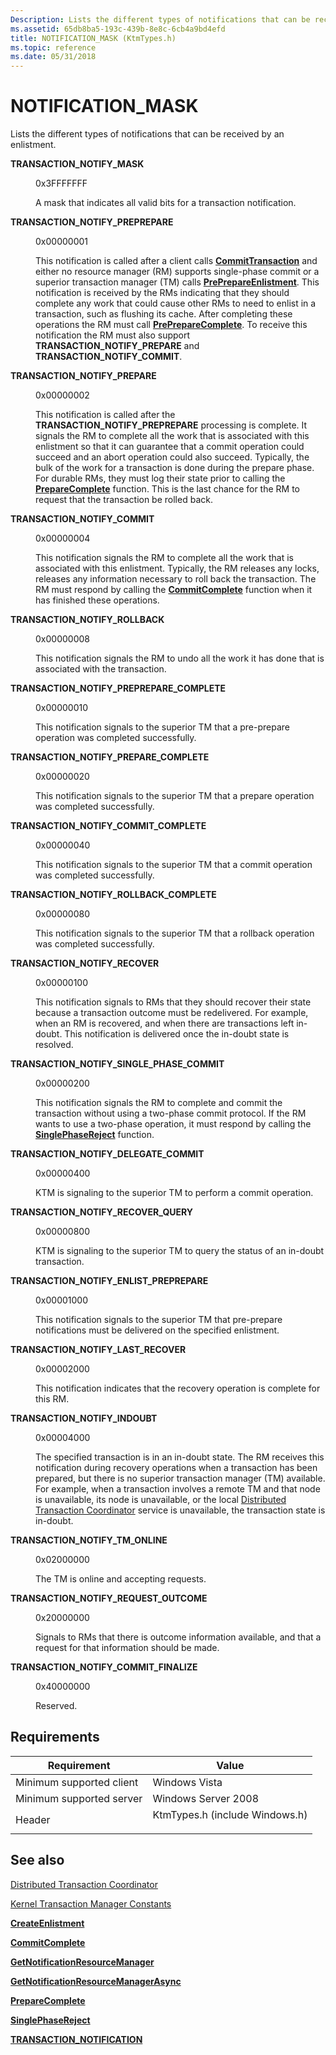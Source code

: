 ```yaml
---
Description: Lists the different types of notifications that can be received by an enlistment.
ms.assetid: 65db8ba5-193c-439b-8e8c-6cb4a9bd4efd
title: NOTIFICATION_MASK (KtmTypes.h)
ms.topic: reference
ms.date: 05/31/2018
---
```


# NOTIFICATION\_MASK

Lists the different types of notifications that can be received by an enlistment.

<dl> <dt>

<span id="TRANSACTION_NOTIFY_MASK"></span><span id="transaction_notify_mask"></span>**TRANSACTION\_NOTIFY\_MASK**
</dt> <dd> <dl> <dt>

0x3FFFFFFF
</dt> <dt>



A mask that indicates all valid bits for a transaction notification.


</dt> </dl> </dd> <dt>

<span id="TRANSACTION_NOTIFY_PREPREPARE"></span><span id="transaction_notify_preprepare"></span>**TRANSACTION\_NOTIFY\_PREPREPARE**
</dt> <dd> <dl> <dt>

0x00000001
</dt> <dt>



This notification is called after a client calls [**CommitTransaction**](/windows/desktop/api/Ktmw32/nf-ktmw32-committransaction) and either no resource manager (RM) supports single-phase commit or a superior transaction manager (TM) calls [**PrePrepareEnlistment**](/windows/desktop/api/KtmW32/nf-ktmw32-preprepareenlistment). This notification is received by the RMs indicating that they should complete any work that could cause other RMs to need to enlist in a transaction, such as flushing its cache. After completing these operations the RM must call [**PrePrepareComplete**](/windows/desktop/api/Ktmw32/nf-ktmw32-prepreparecomplete). To receive this notification the RM must also support **TRANSACTION\_NOTIFY\_PREPARE** and **TRANSACTION\_NOTIFY\_COMMIT**.


</dt> </dl> </dd> <dt>

<span id="TRANSACTION_NOTIFY_PREPARE"></span><span id="transaction_notify_prepare"></span>**TRANSACTION\_NOTIFY\_PREPARE**
</dt> <dd> <dl> <dt>

0x00000002
</dt> <dt>



This notification is called after the **TRANSACTION\_NOTIFY\_PREPREPARE** processing is complete. It signals the RM to complete all the work that is associated with this enlistment so that it can guarantee that a commit operation could succeed and an abort operation could also succeed. Typically, the bulk of the work for a transaction is done during the prepare phase. For durable RMs, they must log their state prior to calling the [**PrepareComplete**](/windows/desktop/api/Ktmw32/nf-ktmw32-preparecomplete) function. This is the last chance for the RM to request that the transaction be rolled back.


</dt> </dl> </dd> <dt>

<span id="TRANSACTION_NOTIFY_COMMIT"></span><span id="transaction_notify_commit"></span>**TRANSACTION\_NOTIFY\_COMMIT**
</dt> <dd> <dl> <dt>

0x00000004
</dt> <dt>



This notification signals the RM to complete all the work that is associated with this enlistment. Typically, the RM releases any locks, releases any information necessary to roll back the transaction. The RM must respond by calling the [**CommitComplete**](/windows/desktop/api/Ktmw32/nf-ktmw32-commitcomplete) function when it has finished these operations.


</dt> </dl> </dd> <dt>

<span id="TRANSACTION_NOTIFY_ROLLBACK"></span><span id="transaction_notify_rollback"></span>**TRANSACTION\_NOTIFY\_ROLLBACK**
</dt> <dd> <dl> <dt>

0x00000008
</dt> <dt>



This notification signals the RM to undo all the work it has done that is associated with the transaction.


</dt> </dl> </dd> <dt>

<span id="TRANSACTION_NOTIFY_PREPREPARE_COMPLETE"></span><span id="transaction_notify_preprepare_complete"></span>**TRANSACTION\_NOTIFY\_PREPREPARE\_COMPLETE**
</dt> <dd> <dl> <dt>

0x00000010
</dt> <dt>



This notification signals to the superior TM that a pre-prepare operation was completed successfully.


</dt> </dl> </dd> <dt>

<span id="TRANSACTION_NOTIFY_PREPARE_COMPLETE"></span><span id="transaction_notify_prepare_complete"></span>**TRANSACTION\_NOTIFY\_PREPARE\_COMPLETE**
</dt> <dd> <dl> <dt>

0x00000020
</dt> <dt>



This notification signals to the superior TM that a prepare operation was completed successfully.


</dt> </dl> </dd> <dt>

<span id="TRANSACTION_NOTIFY_COMMIT_COMPLETE"></span><span id="transaction_notify_commit_complete"></span>**TRANSACTION\_NOTIFY\_COMMIT\_COMPLETE**
</dt> <dd> <dl> <dt>

0x00000040
</dt> <dt>



This notification signals to the superior TM that a commit operation was completed successfully.


</dt> </dl> </dd> <dt>

<span id="TRANSACTION_NOTIFY_ROLLBACK_COMPLETE"></span><span id="transaction_notify_rollback_complete"></span>**TRANSACTION\_NOTIFY\_ROLLBACK\_COMPLETE**
</dt> <dd> <dl> <dt>

0x00000080
</dt> <dt>



This notification signals to the superior TM that a rollback operation was completed successfully.


</dt> </dl> </dd> <dt>

<span id="TRANSACTION_NOTIFY_RECOVER"></span><span id="transaction_notify_recover"></span>**TRANSACTION\_NOTIFY\_RECOVER**
</dt> <dd> <dl> <dt>

0x00000100
</dt> <dt>



This notification signals to RMs that they should recover their state because a transaction outcome must be redelivered. For example, when an RM is recovered, and when there are transactions left in-doubt. This notification is delivered once the in-doubt state is resolved.


</dt> </dl> </dd> <dt>

<span id="TRANSACTION_NOTIFY_SINGLE_PHASE_COMMIT"></span><span id="transaction_notify_single_phase_commit"></span>**TRANSACTION\_NOTIFY\_SINGLE\_PHASE\_COMMIT**
</dt> <dd> <dl> <dt>

0x00000200
</dt> <dt>



This notification signals the RM to complete and commit the transaction without using a two-phase commit protocol. If the RM wants to use a two-phase operation, it must respond by calling the [**SinglePhaseReject**](/windows/desktop/api/Ktmw32/nf-ktmw32-singlephasereject) function.


</dt> </dl> </dd> <dt>

<span id="TRANSACTION_NOTIFY_DELEGATE_COMMIT"></span><span id="transaction_notify_delegate_commit"></span>**TRANSACTION\_NOTIFY\_DELEGATE\_COMMIT**
</dt> <dd> <dl> <dt>

0x00000400
</dt> <dt>



KTM is signaling to the superior TM to perform a commit operation.


</dt> </dl> </dd> <dt>

<span id="TRANSACTION_NOTIFY_RECOVER_QUERY"></span><span id="transaction_notify_recover_query"></span>**TRANSACTION\_NOTIFY\_RECOVER\_QUERY**
</dt> <dd> <dl> <dt>

0x00000800
</dt> <dt>



KTM is signaling to the superior TM to query the status of an in-doubt transaction.


</dt> </dl> </dd> <dt>

<span id="TRANSACTION_NOTIFY_ENLIST_PREPREPARE"></span><span id="transaction_notify_enlist_preprepare"></span>**TRANSACTION\_NOTIFY\_ENLIST\_PREPREPARE**
</dt> <dd> <dl> <dt>

0x00001000
</dt> <dt>



This notification signals to the superior TM that pre-prepare notifications must be delivered on the specified enlistment.


</dt> </dl> </dd> <dt>

<span id="TRANSACTION_NOTIFY_LAST_RECOVER"></span><span id="transaction_notify_last_recover"></span>**TRANSACTION\_NOTIFY\_LAST\_RECOVER**
</dt> <dd> <dl> <dt>

0x00002000
</dt> <dt>



This notification indicates that the recovery operation is complete for this RM.


</dt> </dl> </dd> <dt>

<span id="TRANSACTION_NOTIFY_INDOUBT"></span><span id="transaction_notify_indoubt"></span>**TRANSACTION\_NOTIFY\_INDOUBT**
</dt> <dd> <dl> <dt>

0x00004000
</dt> <dt>



The specified transaction is in an in-doubt state. The RM receives this notification during recovery operations when a transaction has been prepared, but there is no superior transaction manager (TM) available. For example, when a transaction involves a remote TM and that node is unavailable, its node is unavailable, or the local [Distributed Transaction Coordinator](/previous-versions/windows/desktop/ms684146(v=vs.85)) service is unavailable, the transaction state is in-doubt.


</dt> </dl> </dd> <dt>

<span id="TRANSACTION_NOTIFY_TM_ONLINE"></span><span id="transaction_notify_tm_online"></span>**TRANSACTION\_NOTIFY\_TM\_ONLINE**
</dt> <dd> <dl> <dt>

0x02000000
</dt> <dt>



The TM is online and accepting requests.


</dt> </dl> </dd> <dt>

<span id="TRANSACTION_NOTIFY_REQUEST_OUTCOME"></span><span id="transaction_notify_request_outcome"></span>**TRANSACTION\_NOTIFY\_REQUEST\_OUTCOME**
</dt> <dd> <dl> <dt>

0x20000000
</dt> <dt>



Signals to RMs that there is outcome information available, and that a request for that information should be made.


</dt> </dl> </dd> <dt>

<span id="TRANSACTION_NOTIFY_COMMIT_FINALIZE"></span><span id="transaction_notify_commit_finalize"></span>**TRANSACTION\_NOTIFY\_COMMIT\_FINALIZE**
</dt> <dd> <dl> <dt>

0x40000000
</dt> <dt>



Reserved.


</dt> </dl> </dd> </dl>

## Requirements



| Requirement | Value |
|-------------------------------------|-----------------------------------------------------------------------------------------------------------|
| Minimum supported client<br/> | Windows Vista<br/>                                                                                  |
| Minimum supported server<br/> | Windows Server 2008<br/>                                                                            |
| Header<br/>                   | <dl> <dt>KtmTypes.h (include Windows.h)</dt> </dl> |



## See also

<dl> <dt>

[Distributed Transaction Coordinator](/previous-versions/windows/desktop/ms684146(v=vs.85))
</dt> <dt>

[Kernel Transaction Manager Constants](kernel-transaction-manager-constants.md)
</dt> <dt>

[**CreateEnlistment**](/windows/desktop/api/KtmW32/nf-ktmw32-createenlistment)
</dt> <dt>

[**CommitComplete**](/windows/desktop/api/Ktmw32/nf-ktmw32-commitcomplete)
</dt> <dt>

[**GetNotificationResourceManager**](/windows/desktop/api/KtmW32/nf-ktmw32-getnotificationresourcemanager)
</dt> <dt>

[**GetNotificationResourceManagerAsync**](/windows/desktop/api/KtmW32/nf-ktmw32-getnotificationresourcemanagerasync)
</dt> <dt>

[**PrepareComplete**](/windows/desktop/api/Ktmw32/nf-ktmw32-preparecomplete)
</dt> <dt>

[**SinglePhaseReject**](/windows/desktop/api/Ktmw32/nf-ktmw32-singlephasereject)
</dt> <dt>

[**TRANSACTION\_NOTIFICATION**](/windows/desktop/api/KtmTypes/ns-ktmtypes-transaction_notification)
</dt> </dl>

 


